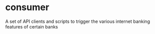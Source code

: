 # consumer
A set of API clients and scripts to trigger the various internet banking features of certain banks
